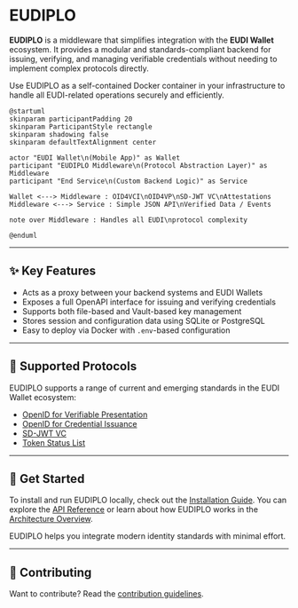 # EUDIPLO

**EUDIPLO** is a middleware that simplifies integration with the **EUDI Wallet** ecosystem. It provides a modular and standards-compliant backend for issuing, verifying, and managing verifiable credentials without needing to implement complex protocols directly.

Use EUDIPLO as a self-contained Docker container in your infrastructure to handle all EUDI-related operations securely and efficiently.

```plantuml
@startuml
skinparam participantPadding 20
skinparam ParticipantStyle rectangle
skinparam shadowing false
skinparam defaultTextAlignment center

actor "EUDI Wallet\n(Mobile App)" as Wallet
participant "EUDIPLO Middleware\n(Protocol Abstraction Layer)" as Middleware
participant "End Service\n(Custom Backend Logic)" as Service

Wallet <---> Middleware : OID4VCI\nOID4VP\nSD-JWT VC\nAttestations
Middleware <---> Service : Simple JSON API\nVerified Data / Events

note over Middleware : Handles all EUDI\nprotocol complexity

@enduml
```

---

## ✨ Key Features

- Acts as a proxy between your backend systems and EUDI Wallets
- Exposes a full OpenAPI interface for issuing and verifying credentials
- Supports both file-based and Vault-based key management
- Stores session and configuration data using SQLite or PostgreSQL
- Easy to deploy via Docker with `.env`-based configuration

---

## 🧪 Supported Protocols

EUDIPLO supports a range of current and emerging standards in the EUDI Wallet ecosystem:

- [OpenID for Verifiable Presentation](https://openid.net/specs/openid-4-verifiable-presentations-1_0.html)
- [OpenID for Credential Issuance](https://openid.net/specs/openid-4-verifiable-credential-issuance-1_0.html)
- [SD-JWT VC](https://www.ietf.org/archive/id/draft-ietf-oauth-selective-disclosure-jwt-08.html)
- [Token Status List](https://drafts.oauth.net/draft-ietf-oauth-status-list/draft-ietf-oauth-status-list.html)

---

## 🚀 Get Started

To install and run EUDIPLO locally, check out the [Installation Guide](getting-started/installation.md). You can explore the [API Reference](api-reference.md) or learn about how EUDIPLO works in the [Architecture Overview](architecture/overview.md).

EUDIPLO helps you integrate modern identity standards with minimal effort.

---

## 🤝 Contributing

Want to contribute? Read the [contribution guidelines](https://github.com/cre8/eudiplo/blob/main/CONTRIBUTING.md).
